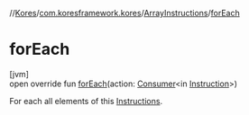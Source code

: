 //[Kores](../../../index.md)/[com.koresframework.kores](../index.md)/[ArrayInstructions](index.md)/[forEach](for-each.md)

# forEach

[jvm]\
open override fun [forEach](for-each.md)(action: [Consumer](https://docs.oracle.com/javase/8/docs/api/java/util/function/Consumer.html)<in [Instruction](../-instruction/index.md)>)

For each all elements of this [Instructions](../-instructions/index.md).
